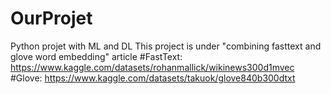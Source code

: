 # OurProjet
Python projet with ML and DL
This project is under "combining fasttext and glove word embedding" article
#FastText:
https://www.kaggle.com/datasets/rohanmallick/wikinews300d1mvec
#Glove:
https://www.kaggle.com/datasets/takuok/glove840b300dtxt

